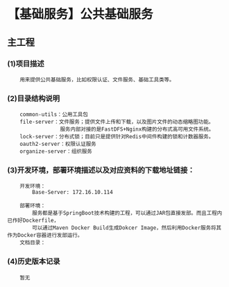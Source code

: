 【基础服务】公共基础服务
====================
主工程
-------
### (1)项目描述
        用来提供公共基础服务，比如权限认证、文件服务、基础工具类等。
        
### (2)目录结构说明
        common-utils：公用工具包
        file-server：文件服务；提供文件上传和下载，以及图片文件的动态缩略图功能。
                     服务内部对接的是FastDFS+Nginx构建的分布式高可用文件系统。
        lock-server：分布式锁；目前只是提供针对Redis中间件构建的锁和计数器服务。              
        oauth2-server：权限认证服务
        organize-server：组织服务
### (3)开发环境，部署环境描述以及对应资料的下载地址链接：
        开发环境：
            Base-Server: 172.16.10.114
            
        部署环境：
            服务都是基于SpringBoot技术构建的工程，可以通过JAR包直接发部。而且工程内已作好Dockerfile，
            可以通过Maven Docker Build生成Dokcer Image，然后利用Docker服务将其作为Docker容器进行发部运行。
        文档目录：
        
### (4)历史版本记录  
        暂无